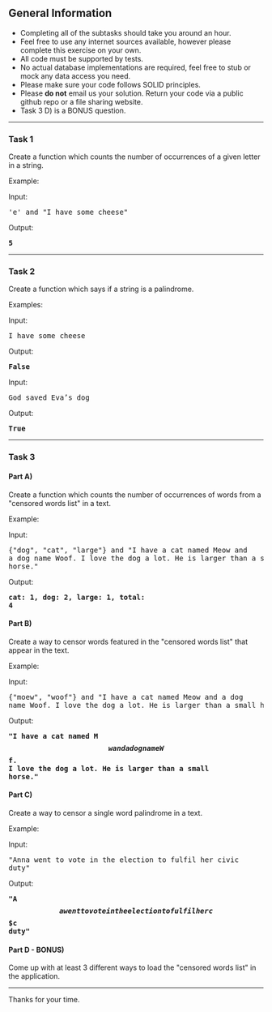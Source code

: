 ## General Information

- Completing all of the subtasks should take you around an hour.
- Feel free to use any internet sources available, however please complete this exercise on your own.
- All code must be supported by tests.
- No actual database implementations are required, feel free to stub or mock any data access you need.
- Please make sure your code follows SOLID principles.
- Please **do not** email us your solution. Return your code via a public github repo or a file sharing website.
- Task 3 D) is a BONUS question.

---

### Task 1

Create a function which counts the number of occurrences of a given letter in a string.

Example:

Input: <pre>'e' and "I have some cheese"</pre>
Output: <pre>**5**</pre>

---

### Task 2

Create a function which says if a string is a palindrome.

Examples:

Input: <pre>I have some cheese</pre>
Output: <pre>**False**</pre>

Input: <pre>God saved Eva’s dog</pre>
Output: <pre>**True**</pre>

---

### Task 3

#### Part A)

Create a function which counts the number of occurrences of words from a "censored words list" in a text.

Example:

Input: <pre>{"dog", "cat", "large"} and "I have a cat named Meow and a dog name Woof. I love the dog a lot. He is larger than a small horse."</pre>
Output: <pre>**cat: 1, dog: 2, large: 1, total: 4**</pre>

#### Part B)

Create a way to censor words featured in the "censored words list" that appear in the text.

Example:

Input: <pre>{"moew", "woof"} and "I have a cat named Meow and a dog name Woof. I love the dog a lot. He is larger than a small horse."</pre>
Output: <pre>**"I have a cat named M$$w and a dog name W$$f. I love the dog a lot. He is larger than a small horse."**</pre>

#### Part C)

Create a way to censor a single word palindrome in a text.

Example:

Input: <pre>"Anna went to vote in the election to fulfil her civic duty"</pre>
Output: <pre>**"A$$a went to vote in the election to fulfil her c$$$c duty"**</pre>

#### Part D - BONUS)

Come up with at least 3 different ways to load the "censored words list" in the application.

---

Thanks for your time.
